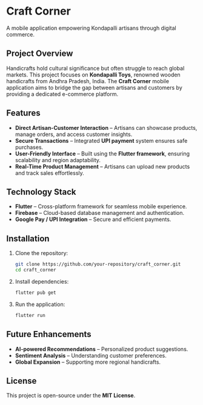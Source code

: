 
# Craft Corner  

A mobile application empowering Kondapalli artisans through digital commerce.  

## Project Overview  
Handicrafts hold cultural significance but often struggle to reach global markets. This project focuses on **Kondapalli Toys**, renowned wooden handicrafts from Andhra Pradesh, India. The **Craft Corner** mobile application aims to bridge the gap between artisans and customers by providing a dedicated e-commerce platform.  

## Features  
- **Direct Artisan-Customer Interaction** – Artisans can showcase products, manage orders, and access customer insights.  
- **Secure Transactions** – Integrated **UPI payment** system ensures safe purchases.  
- **User-Friendly Interface** – Built using the **Flutter framework**, ensuring scalability and region adaptability.  
- **Real-Time Product Management** – Artisans can upload new products and track sales effortlessly.  

## Technology Stack  
- **Flutter** – Cross-platform framework for seamless mobile experience.  
- **Firebase** – Cloud-based database management and authentication.  
- **Google Pay / UPI Integration** – Secure and efficient payments.  

## Installation  
1. Clone the repository:  
   ```sh
   git clone https://github.com/your-repository/craft_corner.git
   cd craft_corner
   ```  
2. Install dependencies:  
   ```sh
   flutter pub get
   ```  
3. Run the application:  
   ```sh
   flutter run
   ```  

## Future Enhancements  
- **AI-powered Recommendations** – Personalized product suggestions.  
- **Sentiment Analysis** – Understanding customer preferences.  
- **Global Expansion** – Supporting more regional handicrafts.  

## License  
This project is open-source under the **MIT License**.  
